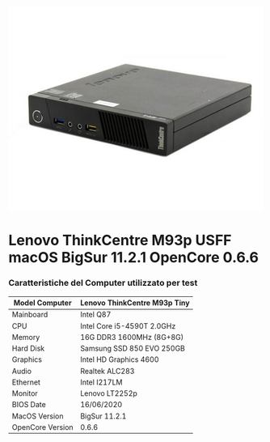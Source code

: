 ![Lenovo ThinkCentre M93p](https://github.com/danieleneroni/lenovo-thinkcentre-m93p-usff-macos/blob/[branch]/m93p_usff.jpg?raw=true)

# Lenovo ThinkCentre M93p USFF macOS BigSur 11.2.1 OpenCore 0.6.6


### **Caratteristiche del Computer utilizzato per test**

|Model Computer |Lenovo ThinkCentre M93p Tiny|
|------ | ------ |
|Mainboard| Intel Q87|
|CPU| Intel Core i5-4590T 2.0GHz
|Memory| 16G DDR3 1600MHz (8G+8G)
|Hard Disk| Samsung SSD 850 EVO 250GB
|Graphics| Intel HD Graphics 4600
|Audio|    Realtek ALC283
|Ethernet| Intel I217LM
|Monitor| Lenovo LT2252p
|BIOS Date|       16/06/2020
|MacOS Version| BigSur 11.2.1
|OpenCore Version|   0.6.6

